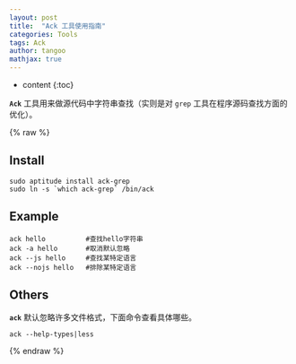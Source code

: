 ```yaml
---
layout: post
title:  "Ack 工具使用指南"
categories: Tools
tags: Ack
author: tangoo
mathjax: true
---
```


* content
{:toc}

**`Ack`** 工具用来做源代码中字符串查找（实则是对 `grep` 工具在程序源码查找方面的优化）。




{% raw %}

## Install

```
sudo aptitude install ack-grep
sudo ln -s `which ack-grep` /bin/ack
```

## Example
    
```
ack hello          #查找hello字符串
ack -a hello       #取消默认忽略
ack --js hello     #查找某特定语言
ack --nojs hello   #排除某特定语言
```

## Others

**`ack`** 默认忽略许多文件格式，下面命令查看具体哪些。

```
ack --help-types|less
```

{% endraw %}